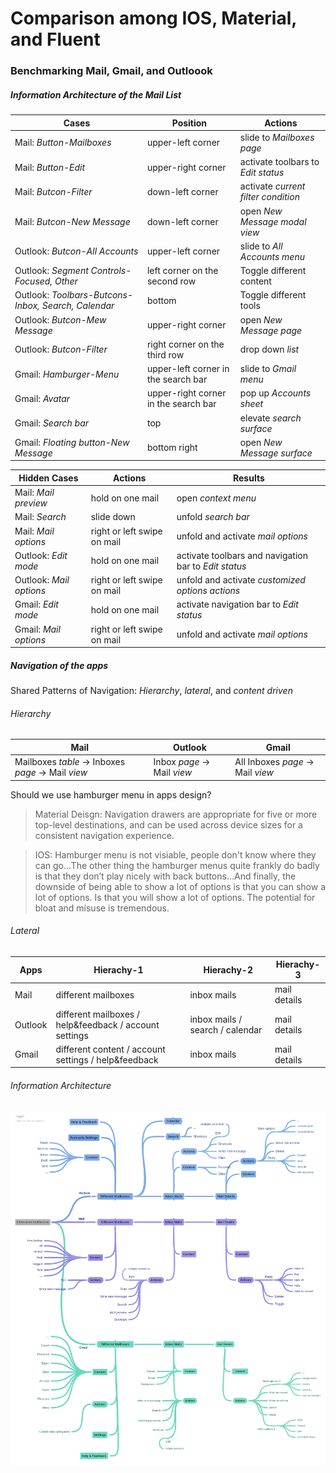 # Comparison among IOS, Material, and Fluent

### Benchmarking Mail, Gmail, and Outloook

##### Information Architecture of the Mail List

| Cases | Position | Actions
| --- | --- | ---
| Mail: *Button-Mailboxes* | upper-left corner | slide to *Mailboxes page* |
| Mail: *Button-Edit*   | upper-right corner  | activate toolbars to *Edit status* |
| Mail: *Butcon-Filter* | down-left corner  | activate *current filter condition* |
| Mail: *Butcon-New Message* | down-left corner  | open *New  Message modal view* |
| Outlook: *Butcon-All Accounts* | upper-left corner  | slide to *All Accounts menu* |
| Outlook: *Segment Controls-Focused, Other* | left corner on the second row  | Toggle different content|
| Outlook: *Toolbars-Butcons-Inbox, Search, Calendar* | bottom  | Toggle different tools|
| Outlook: *Butcon-Mew Message* | upper-right corner  | open *New Message page* |
| Outlook: *Butcon-Filter*   | right corner on the third row | drop down *list* |
| Gmail: *Hamburger-Menu*  | upper-left corner in the search bar | slide to *Gmail menu* |
| Gmail: *Avatar*   | upper-right corner in the search bar | pop up *Accounts sheet*|
| Gmail: *Search bar*  | top | elevate *search surface*  |
| Gmail: *Floating button-New Message* | bottom right | open *New Message surface*  |

| Hidden Cases | Actions | Results
| --- | --- | ---
| Mail: *Mail preview*  | hold on one mail | open *context menu* |
| Mail: *Search* | slide down | unfold *search bar* |
| Mail: *Mail options*   | right or left swipe on mail | unfold and activate *mail options*  |
| Outlook: *Edit mode*  | hold on one mail | activate toolbars and navigation bar to *Edit status*  |
| Outlook: *Mail options*   | right or left swipe on mail | unfold and activate *customized options actions*  |
| Gmail: *Edit mode* | hold on one mail | activate navigation bar to *Edit status* |
| Gmail: *Mail options*  | right or left swipe on mail | unfold and activate *mail options*  |

##### Navigation of the apps
Shared Patterns of Navigation: *Hierarchy*, *lateral*, and *content driven*

###### Hierarchy

| Mail | Outlook | Gmail
| --- | --- | ---
| Mailboxes *table* -> Inboxes *page* -> Mail *view* | Inbox *page* -> Mail *view* | All Inboxes *page* -> Mail *view* |

Should we use hamburger menu in apps design?
> Material Deisgn: Navigation drawers are appropriate for five or more top-level destinations, and can be used across device sizes for a consistent navigation experience.

> IOS: Hamburger menu is not visiable, people don't know where they can go...The other thing the hamburger menus quite frankly do badly is that they don’t play nicely with back buttons...And finally, the downside of being able to show a lot of options is that you can show a lot of options. Is that you will show a lot of options. The potential for bloat and misuse is tremendous.

###### Lateral

| Apps | Hierachy-1 | Hierachy-2 | Hierachy-3
| --- | --- | --- | ---
| Mail  | different mailboxes | inbox mails | mail details |
| Outlook | different mailboxes / help&feedback / account settings | inbox mails / search / calendar | mail details |
| Gmail | different content / account settings / help&feedback | inbox mails | mail details |

###### Information Architecture
![Benchmark](https://raw.githubusercontent.com/JialingJia/Interaction-Design-Tools/master/images/Benchmark_Information_Architecture.png "Benchmark_Information_ Architecture")
